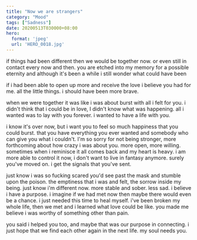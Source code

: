 ```yaml
---
title: "Now we are strangers"
category: "Mood"
tags: ["Sadness"]
date: 20200513T030000+08:00
hero:
  format: 'jpeg'
  url: 'HERO_0018.jpg'
---
```

if things had been different then we would be together now. or even still in contact every now and then. you are etched into my memory for a possible eternity and although it's been a while i still wonder what could have been

if i had been able to open up more and receive the love i believe you had for me. all the little things. i should have been more brave.

when we were together it was like i was about burst with all i felt for you. i didn't think that i could be in love, I didn't know what was happening. all i wanted was to lay with you forever. i wanted to have a life with you.

i know it's over now, but i want you to feel so much happiness that you could burst. that you have everything you ever wanted and somebody who can give you what i couldn't. I'm so sorry for not being stronger, more forthcoming about how crazy i was about you. more open, more willing. sometimes when i reminisce it all comes back and my heart is heavy. i am more able to control it now, i don't want to live in fantasy anymore. surely you've moved on. i get the signals that you've sent.

just know i was so fucking scared you'd see past the mask and stumble upon the poison. the emptiness that i was and felt, the sorrow inside my being. just know i'm different now. more stable and sober. less sad. i believe i have a purpose. i imagine if we had met now then maybe there would even be a chance. i just needed this time to heal myself. i've been broken my whole life, then we met and i learned what love could be like. you made me believe i was worthy of something other than pain.

you said i helped you too, and maybe that was our purpose in connecting. i just hope that we find each other again in the next life. my soul needs you.
